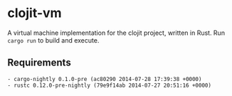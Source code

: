 clojit-vm
=========

A virtual machine implementation for the clojit project, written in Rust. Run
`cargo run` to build and execute.

## Requirements

    - cargo-nightly 0.1.0-pre (ac80290 2014-07-28 17:39:38 +0000)
    - rustc 0.12.0-pre-nightly (79e9f14ab 2014-07-27 20:51:16 +0000)
